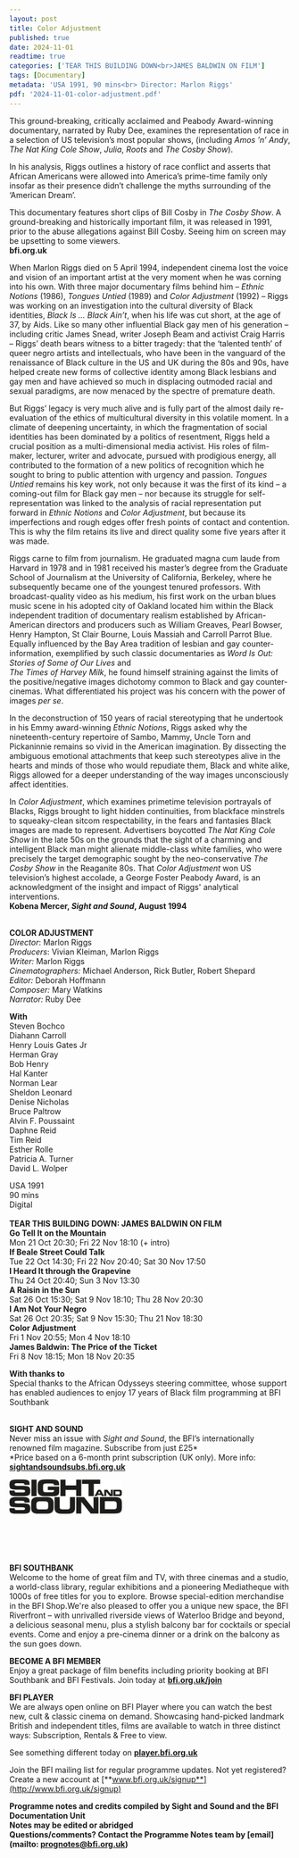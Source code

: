 ```yaml
---
layout: post
title: Color Adjustment
published: true
date: 2024-11-01
readtime: true
categories: ['TEAR THIS BUILDING DOWN<br>JAMES BALDWIN ON FILM']
tags: [Documentary]
metadata: 'USA 1991, 90 mins<br> Director: Marlon Riggs'
pdf: '2024-11-01-color-adjustment.pdf'
---
```


This ground-breaking, critically acclaimed and Peabody Award-winning documentary, narrated by Ruby Dee, examines the representation of race in a selection of US television’s most popular shows, (including _Amos ’n’ Andy_, _The Nat King Cole Show_, _Julia_, _Roots_ and _The Cosby Show_).

In his analysis, Riggs outlines a history of race conflict and asserts that African Americans were allowed into America’s prime-time family only insofar as their presence didn’t challenge the myths surrounding of the ‘American Dream’.

This documentary features short clips of Bill Cosby in _The Cosby Show_. A ground-breaking and historically important film, it was released in 1991, prior to the abuse allegations against Bill Cosby. Seeing him on screen may be upsetting to some viewers.  
**bfi.org.uk**  

When Marlon Riggs died on 5 April 1994, independent cinema lost the voice and vision of an important artist at the very moment when he was corning into his own. With three major documentary films behind him – _Ethnic Notions_ (1986), _Tongues Untied_ (1989) and _Color Adjustment_ (1992) – Riggs was working on an investigation into the cultural diversity of Black identities, _Black Is ... Black Ain’t_, when his life was cut short, at the age of 37, by Aids. Like so many other influential Black gay men of his generation – including critic James Snead, writer Joseph Beam and activist Craig Harris – Riggs’ death bears witness to a bitter tragedy: that the ‘talented tenth’ of queer negro artists and intellectuals, who have been in the vanguard of the renaissance of Black culture in the US and UK during the 80s and 90s, have helped create new forms of collective identity among Black lesbians and gay men and have achieved so much in displacing outmoded racial and sexual paradigms, are now menaced by the spectre of premature death.

But Riggs’ legacy is very much alive and is fully part of the almost daily re-evaluation of the ethics of multicultural diversity in this volatile moment. In a climate of deepening uncertainty, in which the fragmentation of social identities has been dominated by a politics of resentment, Riggs held a crucial position as a multi-dimensional media activist. His roles of film-maker, lecturer, writer and advocate, pursued with prodigious energy, all contributed to the formation of a new politics of recognition which he sought to bring to public attention with urgency and passion. _Tongues Untied_ remains his key work, not only because it was the first of its kind – a coming-out film for Black gay men – nor because its struggle for self-representation was linked to the analysis of racial representation put forward in _Ethnic Notions_ and _Color Adjustment_, but because its imperfections and rough edges offer fresh points of contact and contention. This is why the film retains its live and direct quality some five years after it was made.

Riggs carne to film from journalism. He graduated magna cum laude from Harvard in 1978 and in 1981 received his master’s degree from the Graduate School of Journalism at the University of California, Berkeley, where he subsequently became one of the youngest tenured professors. With broadcast-quality video as his medium, his first work on the urban blues music scene in his adopted city of Oakland located him within the Black independent tradition of documentary realism established by African-American directors and producers such as William Greaves, Pearl Bowser, Henry Hampton, St Clair Bourne, Louis Massiah and Carroll Parrot Blue. Equally influenced by the Bay Area tradition of lesbian and gay counter-information, exemplified by such classic documentaries as _Word Is Out: Stories of Some of Our Lives_ and  
_The Times of Harvey Milk_, he found himself straining against the limits of the positive/negative images dichotomy common to Black and gay counter-cinemas. What differentiated his project was his concern with the power of images _per se_.

In the deconstruction of 150 years of racial stereotyping that he undertook in his Emmy award-winning _Ethnic Notions_, Riggs asked why the nineteenth-century repertoire of Sambo, Mammy, Uncle Torn and Pickaninnie remains so vivid in the American imagination. By dissecting the ambiguous emotional attachments that keep such stereotypes alive in the hearts and minds of those who would repudiate them, Black and white alike, Riggs allowed for a deeper understanding of the way images unconsciously affect identities.

In _Color Adjustment_, which examines primetime television portrayals of Blacks, Riggs brought to light hidden continuities, from blackface minstrels to squeaky-clean sitcom respectability, in the fears and fantasies Black images are made to represent. Advertisers boycotted _The Nat King Cole Show_ in the late 50s on the grounds that the sight of a charming and intelligent Black man might alienate middle-class white families, who were precisely the target demographic sought by the neo-conservative _The Cosby Show_ in the Reaganite 80s. That _Color Adjustment_ won US television’s highest accolade, a George Foster Peabody Award, is an acknowledgment of the insight and impact of Riggs' analytical interventions.  
**Kobena Mercer, _Sight and Sound_, August 1994**  
<br>

**COLOR ADJUSTMENT**  
_Director_: Marlon Riggs  
_Producers_: Vivian Kleiman, Marlon Riggs  
_Writer:_ Marlon Riggs  
_Cinematographers:_ Michael Anderson, Rick Butler, Robert Shepard  
_Editor:_ Deborah Hoffmann  
_Composer:_ Mary Watkins  
_Narrator:_ Ruby Dee  

**With**  
Steven Bochco  
Diahann Carroll  
Henry Louis Gates Jr  
Herman Gray  
Bob Henry  
Hal Kanter  
Norman Lear  
Sheldon Leonard  
Denise Nicholas  
Bruce Paltrow  
Alvin F. Poussaint  
Daphne Reid  
Tim Reid  
Esther Rolle  
Patricia A. Turner  
David L. Wolper  

USA 1991  
90 mins  
Digital  
<br>
**TEAR THIS BUILDING DOWN: JAMES BALDWIN ON FILM**  
**Go Tell It on the Mountain**  
Mon 21 Oct 20:30; Fri 22 Nov 18:10 (+ intro)  
**If Beale Street Could Talk**  
Tue 22 Oct 14:30;  Fri 22 Nov 20:40; Sat 30 Nov 17:50  
**I Heard It through the Grapevine**  
Thu 24 Oct 20:40; Sun 3 Nov 13:30  
**A Raisin in the Sun**  
Sat 26 Oct 15:30;  Sat 9 Nov 18:10; Thu 28 Nov 20:30  
**I Am Not Your Negro**  
Sat 26 Oct 20:35;  Sat 9 Nov 15:30; Thu 21 Nov 18:30  
**Color Adjustment**  
Fri 1 Nov 20:55; Mon 4 Nov 18:10  
**James Baldwin: The Price of the Ticket**  
Fri 8 Nov 18:15; Mon 18 Nov 20:35  

**With thanks to**  
Special thanks to the African Odysseys steering committee, whose support has enabled audiences to enjoy 17 years of Black film programming at BFI Southbank
<br><br>

**SIGHT AND SOUND**<br>
Never miss an issue with _Sight and Sound_, the BFI’s internationally renowned film magazine. Subscribe from just £25*<br>
*Price based on a 6-month print subscription (UK only). More info: [**sightandsoundsubs.bfi.org.uk**](https://sightandsoundsubs.bfi.org.uk/subscribe)

<img style="float: left;" src="/img/sight-and-sound.jpg" width="40%" height="40%"><br><br><br><br><br><br><br><br>

**BFI SOUTHBANK**  
Welcome to the home of great film and TV, with three cinemas and a studio, a world-class library, regular exhibitions and a pioneering Mediatheque with 1000s of free titles for you to explore. Browse special-edition merchandise in the BFI Shop.We&#39;re also pleased to offer you a unique new space, the BFI Riverfront – with unrivalled riverside views of Waterloo Bridge and beyond, a delicious seasonal menu, plus a stylish balcony bar for cocktails or special events. Come and enjoy a pre-cinema dinner or a drink on the balcony as the sun goes down.  

**BECOME A BFI MEMBER**  
Enjoy a great package of film benefits including priority booking at BFI Southbank and BFI Festivals. Join today at [**bfi.org.uk/join**](http://www.bfi.org.uk/join)  

**BFI PLAYER**  
 We are always open online on BFI Player where you can watch the best new, cult &amp; classic cinema on demand. Showcasing hand-picked landmark British and independent titles, films are available to watch in three distinct ways: Subscription, Rentals &amp; Free to view.  

See something different today on [**player.bfi.org.uk**](https://player.bfi.org.uk)  

Join the BFI mailing list for regular programme updates. Not yet registered? Create a new account at [**www.bfi.org.uk/signup**](http://www.bfi.org.uk/signup)

**Programme notes and credits compiled by Sight and Sound and the BFI Documentation Unit  
Notes may be edited or abridged  
Questions/comments? Contact the Programme Notes team by [email](mailto: prognotes@bfi.org.uk)**
<!--stackedit_data:
eyJoaXN0b3J5IjpbLTE2ODkyMjc1NzksLTM5NjA1Njc0XX0=
-->